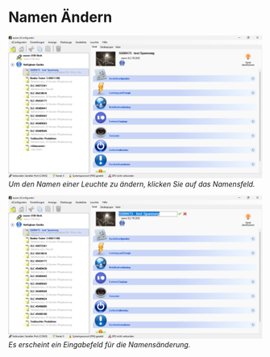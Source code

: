 # Namen Ändern

![Name Ändern](namen-aendern-1.png)
*Um den Namen einer Leuchte zu ändern, klicken Sie auf das Namensfeld.*

![Name Ändern](namen-aendern-2.png)
*Es erscheint ein Eingabefeld für die Namensänderung.*